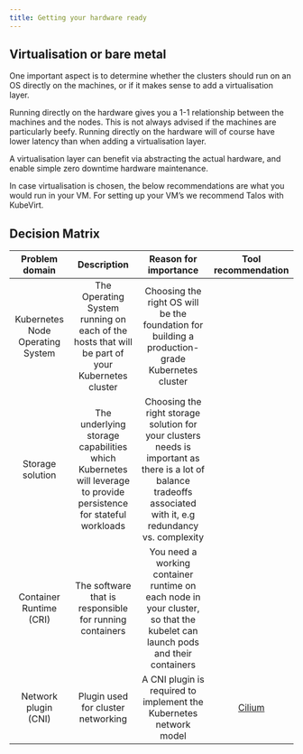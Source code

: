 ```yaml
---
title: Getting your hardware ready
---
```

## Virtualisation or bare metal
One important aspect is to determine whether the clusters should run on an OS directly on the machines, or if it makes sense to add a virtualisation layer.

Running directly on the hardware gives you a 1-1 relationship between the machines and the nodes. This is not always advised if the machines are particularly beefy. Running directly on the hardware will of course have lower latency than when adding a virtualisation layer.

A virtualisation layer can benefit via abstracting the actual hardware, and enable simple zero downtime hardware maintenance.

In case virtualisation is chosen, the below recommendations are what you would run in your VM. For setting up your VM’s we recommend Talos with KubeVirt.

## Decision Matrix
| Problem domain | Description | Reason for importance | Tool recommendation |
|:---:|:---:|:---:|:---:|
| Kubernetes Node Operating System | The Operating System running on each of the hosts that will be part of your Kubernetes cluster | Choosing the right OS will be the foundation for building a production-grade Kubernetes cluster |  |
| Storage solution | The underlying storage capabilities which Kubernetes will leverage to provide persistence for stateful workloads | Choosing the right storage solution for your clusters needs is important as there is a lot of balance tradeoffs associated with it, e.g redundancy vs. complexity |  |
| Container Runtime (CRI) | The software that is responsible for running containers | You need a working container runtime on each node in your cluster, so that the kubelet can launch pods and their containers |  |
| Network plugin (CNI) | Plugin used for cluster networking | A CNI plugin is required to implement the Kubernetes network model | [Cilium](Cilium_as_network_plugin.md) |
